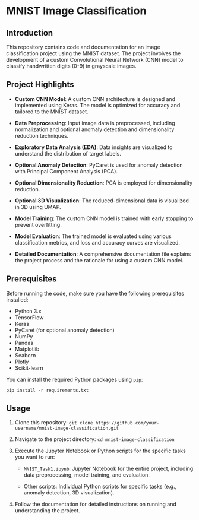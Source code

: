 # MNIST Image Classification

## Introduction

This repository contains code and documentation for an image classification project using the MNIST dataset. The project involves the development of a custom Convolutional Neural Network (CNN) model to classify handwritten digits (0-9) in grayscale images.

## Project Highlights

- **Custom CNN Model**: A custom CNN architecture is designed and implemented using Keras. The model is optimized for accuracy and tailored to the MNIST dataset.

- **Data Preprocessing**: Input image data is preprocessed, including normalization and optional anomaly detection and dimensionality reduction techniques.

- **Exploratory Data Analysis (EDA)**: Data insights are visualized to understand the distribution of target labels.

- **Optional Anomaly Detection**: PyCaret is used for anomaly detection with Principal Component Analysis (PCA).

- **Optional Dimensionality Reduction**: PCA is employed for dimensionality reduction.

- **Optional 3D Visualization**: The reduced-dimensional data is visualized in 3D using UMAP.

- **Model Training**: The custom CNN model is trained with early stopping to prevent overfitting.

- **Model Evaluation**: The trained model is evaluated using various classification metrics, and loss and accuracy curves are visualized.

- **Detailed Documentation**: A comprehensive documentation file explains the project process and the rationale for using a custom CNN model.

## Prerequisites

Before running the code, make sure you have the following prerequisites installed:

- Python 3.x
- TensorFlow
- Keras
- PyCaret (for optional anomaly detection)
- NumPy
- Pandas
- Matplotlib
- Seaborn
- Plotly
- Scikit-learn

You can install the required Python packages using `pip`:

`pip install -r requirements.txt`
## Usage

1. Clone this repository:
`git clone https://github.com/your-username/mnist-image-classification.git`
2. Navigate to the project directory:
`cd mnist-image-classification`
3. Execute the Jupyter Notebook or Python scripts for the specific tasks you want to run:

   - `MNIST_Task1.ipynb`: Jupyter Notebook for the entire project, including data preprocessing, model training, and evaluation.

   - Other scripts: Individual Python scripts for specific tasks (e.g., anomaly detection, 3D visualization).

4. Follow the documentation for detailed instructions on running and understanding the project.
